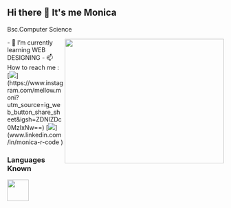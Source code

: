 ## Hi there 👋 It's me Monica

Bsc.Computer Science

<img align="right" width="370" height="290" src="https://i.pinimg.com/originals/47/f0/34/47f0342cec72b800463bf003eac1257e.gif">                                                
- 🌱 I’m currently learning WEB DESIGNING
- 📫 How to reach me :
<br /> [<img src="https://img.shields.io/badge/Instagram-1DA1F2?style=for-the-badge&logo=instagram&logoColor=white" />](https://www.instagram.com/mellow.moni?utm_source=ig_web_button_share_sheet&igsh=ZDNlZDc0MzIxNw==) [<img src="https://img.shields.io/badge/LinkedIn-0077B5?style=for-the-badge&logo=linkedin&logoColor=white" />](www.linkedin.com/in/monica-r-code
)

### Languages Known
<img height="50" width="50" src="https://img.icons8.com/color/48/000000/python.png" /> 
